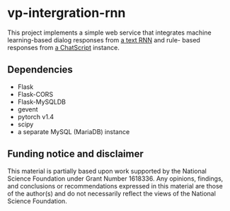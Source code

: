 # vp-intergration-rnn

This project implements a simple web service that integrates machine learning-based
dialog responses from [a text RNN](https://github.com/OSU-slatelab/vp-rnn) and rule-
based responses from [a ChatScript](https://github.com/OSU-slatelab/vp-chatscript)
instance.

## Dependencies

* Flask
* Flask-CORS
* Flask-MySQLDB
* gevent
* pytorch v1.4
* scipy
* a separate MySQL (MariaDB) instance

## Funding notice and disclaimer

This material is partially based upon work supported by the National Science
Foundation under Grant Number 1618336. Any opinions, findings, and conclusions or
recommendations expressed in this material are those of the author(s) and do not
necessarily reflect the views of the National Science Foundation.
